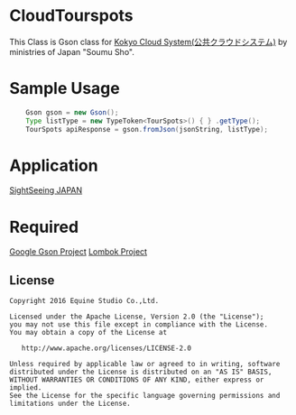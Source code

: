 # CloudTourspots

This Class is Gson class for [Kokyo Cloud System(公共クラウドシステム)](https://www.chiikinogennki.soumu.go.jp/k-cloud-api/search/download/)  by ministries of Japan "Soumu Sho".

# Sample Usage
```java
    Gson gson = new Gson();
    Type listType = new TypeToken<TourSpots>() { } .getType();
    TourSpots apiResponse = gson.fromJson(jsonString, listType);
```

# Application

[SightSeeing JAPAN](https://play.google.com/store/apps/details?id=jp.co.equinestudio.sightseeing)


# Required

[Google Gson Project](https://github.com/google/gson)
[Lombok Project](https://projectlombok.org/)


## License

    Copyright 2016 Equine Studio Co.,Ltd.

    Licensed under the Apache License, Version 2.0 (the "License");
    you may not use this file except in compliance with the License.
    You may obtain a copy of the License at

       http://www.apache.org/licenses/LICENSE-2.0

    Unless required by applicable law or agreed to in writing, software
    distributed under the License is distributed on an "AS IS" BASIS,
    WITHOUT WARRANTIES OR CONDITIONS OF ANY KIND, either express or implied.
    See the License for the specific language governing permissions and
    limitations under the License.
